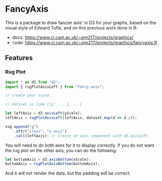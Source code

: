 # FancyAxis

This is a package to draw fancier axis' in D3 for your graphs, based on the visual style of Edward Tufte, and on this previous work done in R:
- docs: https://www.cl.cam.ac.uk/~sjm217/projects/graphics/
- code: https://www.cl.cam.ac.uk/~sjm217/projects/graphics/fancyaxis.R

## Features

### Rug Plot

```ts
import * as d3 from "d3";
import { rugPlotAxisLeft } from "fancy-axis";

// create your scale..

// dataset is like [{y: ... }, ...]

let leftAxis = d3.axisLeft(yScale);
leftAxis = rugPlotAxisLeft(leftAxis, dataset.map(d => d.y));

svg.append("g")
    .attr("class", "y axis")
    .call(leftAxis); // Create an axis component with d3.axisLeft
```

You will need to do both axes for it to display correctly. If you do not want the rug plot on the other axis, you can do the following:

```js
let bottomAxis = d3.axisBottom(xScale);
bottomAxis = rugPlotAxisBottom(bottomAxis);
```

And it will not render the data, but the padding will be correct.
